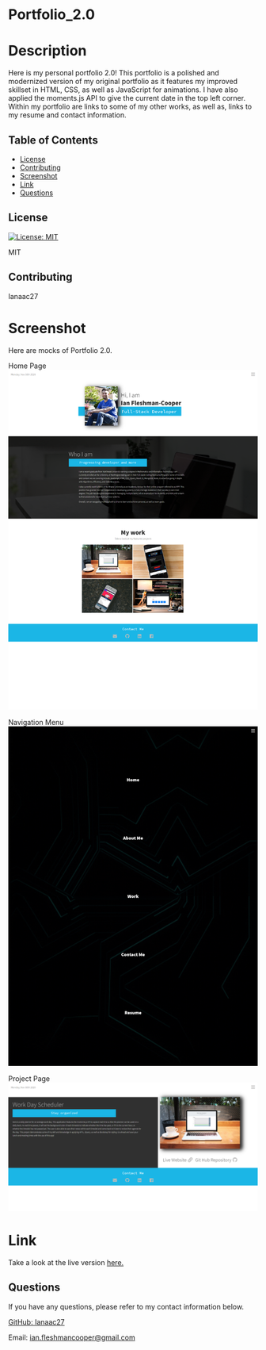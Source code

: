 # Portfolio_2.0
# Description
Here is my personal portfolio 2.0! This portfolio is a polished and modernized version of my original portfolio as it features my improved skillset in HTML, CSS, as well as JavaScript for animations. I have also applied the moments.js API to give the current date in the top left corner. Within my portfolio are links to some of my other works, as well as, links to my resume and contact information.

## Table of Contents

* [License](#license)
* [Contributing](#contributing)
* [Screenshot](#screenshot)
* [Link](#link)
* [Questions](#questions)

## License

[![License: MIT](https://img.shields.io/badge/License-MIT-yellow.svg)](https://opensource.org/licenses/MIT)

MIT

## Contributing

Ianaac27

# Screenshot
Here are mocks of Portfolio 2.0.

Home Page
![portfolio_2.0](assets/images/screenshot.png)

Navigation Menu
![portfolio_2.0](assets/images/screenshot2.png)

Project Page
![portfolio_2.0](assets/images/screenshot3.png)

# Link
Take a look at the live version [here.](https://ianaac27.github.io/Portfolio_2.0/index.html)

## Questions

If you have any questions, please refer to my contact information below.

[GitHub: Ianaac27](https://www.github.com/Ianaac27)

Email: ian.fleshmancooper@gmail.com

